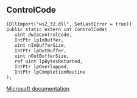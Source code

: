 ## ControlCode

```
[DllImport("ws2_32.dll", SetLastError = true)]
public static extern int ControlCode(
   uint dwIoControlCode,
   IntPtr lpInBuffer,
   uint nInBufferSize,
   IntPtr lpOutBuffer,
   uint nOutBufferSize,
   ref uint lpBytesReturned,
   IntPtr lpOverlapped,
   IntPtr lpCompletionRoutine
);
```

[Microsoft documentation](TODO)
